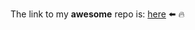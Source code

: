 The link to my **awesome** repo is: [here](https://github.com/JoseManuel-G/geospatial-data-project.git) ⬅️ 🔥
